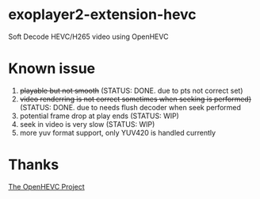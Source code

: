 # exoplayer2-extension-hevc
Soft Decode HEVC/H265 video using OpenHEVC

# Known issue
1. ~~playable but not smooth~~ (STATUS: DONE. due to  pts not correct set)
1. ~~video renderring is not correct sometimes when seeking is performed)~~ (STATUS: DONE. due to needs flush decoder when seek performed
1. potential frame drop at play ends (STATUS: WIP)
1. seek in video is very slow (STATUS: WIP)
1. more yuv format support, only YUV420 is handled currently

# Thanks
[The OpenHEVC Project](https://github.com/OpenHEVC/openHEVC)
